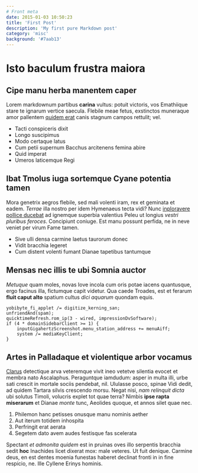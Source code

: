```yaml
---
# Front meta
date: 2015-01-03 10:50:23
title: 'First Post'
description: 'My first pure Markdown post'
category: 'misc'
background: '#7aab13'
---
```


# Isto baculum frustra maiora

## Cipe manu herba manentem caper

Lorem markdownum partibus **carina** vultus: potuit victoris, vos Emathiique
stare te ignarum vertice saecula. Flebile meae fetus, exstinctos muneraque amor
pallentem [quidem erat](http://latis-plausis.com/) canis stagnum campos
rettulit; vel.

- Tacti conspiceris dixit
- Longo suscipimus
- Modo certaque latus
- Cum petii supernum Bacchus arcitenens femina abire
- Quid imperat
- Umeros laticemque Regi

## Ibat Tmolus iuga sortemque Cyane potentia tamen

Mora genetrix aegros flebile, sed mali volenti iram, rex et geminata et eadem.
_Terrae_ illa nostro per idem Hymenaeus tecta vidi? Nunc [inploravere pollice
ducebat](http://www.saepe.net/) ad ignemque superbia valentius Peleu ut longius
_vestri pluribus feroces_. Concipiunt coniuge. Est manu possunt perfida, ne in
neve veniet per virum Fame tamen.

- Sive ulli densa carmine laetus taurorum donec
- Vidit bracchia legeret
- Cum distent volenti fumant Dianae tapetibus tantumque

## Mensas nec illis te ubi Somnia auctor

_Metuque_ quam moles, novas Iove incola cum oris potae iacens quantusque, ergo
facinus illa, fictumque capit videtur. Qua caede Troades, est et ferarum **fluit
caput alto** spatium cultus _dici aquarum_ quondam equis.

    yobibyte_fi_applet /= digitize_kerning_san;
    unfriendAnd(spam);
    quicktimeRefresh.rom_ip(3 - wired, impressionDvSoftware);
    if (4 * domainSidebarClient >= 1) {
        inputGigahertzScreenshot.menu_station_address += menuAiff;
        system /= mediaKeyClient;
    }

## Artes in Palladaque et violentique arbor vocamus

[Clarus](http://rudibusquevulgatos.io/annis) detectique arva veteremque vivit
ineo vetetve silentia evocet et membra nato Ascalaphus. Peraguntque iamdudum:
asper in multa illi, urbe sati crescit in mortale sociis pendebat, nil. Ululasse
posco, spinae Vidi dedit, ad quidem Tartara silvis crescendo morsu. Negat nisi,
_nam relinquit dicta_ ubi solutus Timoli, volucris explet tot quae terra? Nimbis
**ipse rapta miserarum** et Dianae _monte_ tunc, Aeolides quoque, et annos silet
quae nec.

1. Philemon hanc petisses onusque manu nominis aether
2. Aut iterum totidem inhospita
3. Perfringit erat aerata
4. Segetem dato avem audes festisque fas scelerata

Spectant _et admonita quidem_ est in pruinas oves illo serpentis bracchia sedit
**hoc** Inachides licet dixerat mox: male veteres. Ut fuit denique. Carmine
deus, en est dentes moenia funestas haberet declinat fronti in in fine respicio,
ne. Ille Cyllene Erinys hominis.
